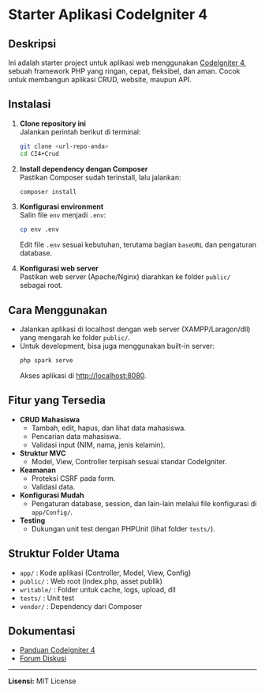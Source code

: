 # Starter Aplikasi CodeIgniter 4

## Deskripsi

Ini adalah starter project untuk aplikasi web menggunakan [CodeIgniter 4](https://codeigniter.com/), sebuah framework PHP yang ringan, cepat, fleksibel, dan aman. Cocok untuk membangun aplikasi CRUD, website, maupun API.

## Instalasi

1. **Clone repository ini**  
   Jalankan perintah berikut di terminal:
   ```sh
   git clone <url-repo-anda>
   cd CI4+Crud
   ```

2. **Install dependency dengan Composer**  
   Pastikan Composer sudah terinstall, lalu jalankan:
   ```sh
   composer install
   ```

3. **Konfigurasi environment**  
   Salin file `env` menjadi `.env`:
   ```sh
   cp env .env
   ```
   Edit file `.env` sesuai kebutuhan, terutama bagian `baseURL` dan pengaturan database.

4. **Konfigurasi web server**  
   Pastikan web server (Apache/Nginx) diarahkan ke folder `public/` sebagai root.

## Cara Menggunakan

- Jalankan aplikasi di localhost dengan web server (XAMPP/Laragon/dll) yang mengarah ke folder `public/`.
- Untuk development, bisa juga menggunakan built-in server:
  ```sh
  php spark serve
  ```
  Akses aplikasi di [http://localhost:8080](http://localhost:8080).

## Fitur yang Tersedia

- **CRUD Mahasiswa**  
  - Tambah, edit, hapus, dan lihat data mahasiswa.
  - Pencarian data mahasiswa.
  - Validasi input (NIM, nama, jenis kelamin).
- **Struktur MVC**  
  - Model, View, Controller terpisah sesuai standar CodeIgniter.
- **Keamanan**  
  - Proteksi CSRF pada form.
  - Validasi data.
- **Konfigurasi Mudah**  
  - Pengaturan database, session, dan lain-lain melalui file konfigurasi di `app/Config/`.
- **Testing**  
  - Dukungan unit test dengan PHPUnit (lihat folder `tests/`).

## Struktur Folder Utama

- `app/` : Kode aplikasi (Controller, Model, View, Config)
- `public/` : Web root (index.php, asset publik)
- `writable/` : Folder untuk cache, logs, upload, dll
- `tests/` : Unit test
- `vendor/` : Dependency dari Composer

## Dokumentasi

- [Panduan CodeIgniter 4](https://codeigniter.com/user_guide/)
- [Forum Diskusi](https://forum.codeigniter.com/)

---

**Lisensi:** MIT License  